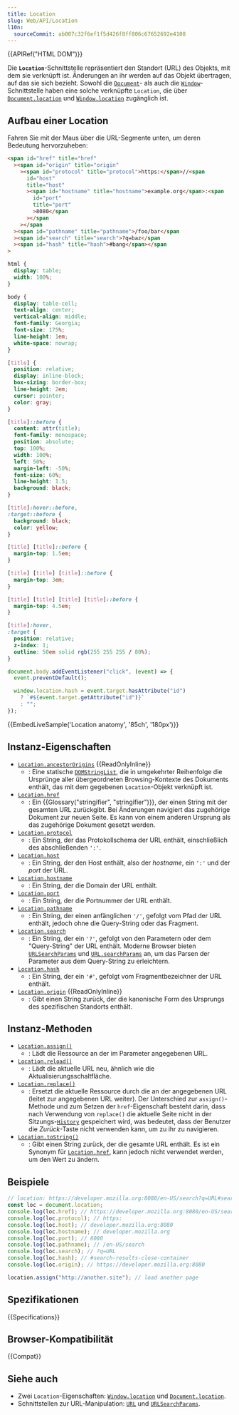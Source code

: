```yaml
---
title: Location
slug: Web/API/Location
l10n:
  sourceCommit: ab007c32f6ef1f5d426f8ff806c67652692e4108
---
```


{{APIRef("HTML DOM")}}

Die **`Location`**-Schnittstelle repräsentiert den Standort (URL) des Objekts, mit dem sie verknüpft ist. Änderungen an ihr werden auf das Objekt übertragen, auf das sie sich bezieht. Sowohl die [`Document`](/de/docs/Web/API/Document)- als auch die [`Window`](/de/docs/Web/API/Window)-Schnittstelle haben eine solche verknüpfte `Location`, die über [`Document.location`](/de/docs/Web/API/Document/location) und [`Window.location`](/de/docs/Web/API/Window/location) zugänglich ist.

## Aufbau einer Location

Fahren Sie mit der Maus über die URL-Segmente unten, um deren Bedeutung hervorzuheben:

```html hidden
<span id="href" title="href"
  ><span id="origin" title="origin"
    ><span id="protocol" title="protocol">https:</span>//<span
      id="host"
      title="host"
      ><span id="hostname" title="hostname">example.org</span>:<span
        id="port"
        title="port"
        >8080</span
      ></span
    ></span
  ><span id="pathname" title="pathname">/foo/bar</span
  ><span id="search" title="search">?q=baz</span
  ><span id="hash" title="hash">#bang</span></span
>
```

```css hidden
html {
  display: table;
  width: 100%;
}

body {
  display: table-cell;
  text-align: center;
  vertical-align: middle;
  font-family: Georgia;
  font-size: 175%;
  line-height: 1em;
  white-space: nowrap;
}

[title] {
  position: relative;
  display: inline-block;
  box-sizing: border-box;
  line-height: 2em;
  cursor: pointer;
  color: gray;
}

[title]::before {
  content: attr(title);
  font-family: monospace;
  position: absolute;
  top: 100%;
  width: 100%;
  left: 50%;
  margin-left: -50%;
  font-size: 60%;
  line-height: 1.5;
  background: black;
}

[title]:hover::before,
:target::before {
  background: black;
  color: yellow;
}

[title] [title]::before {
  margin-top: 1.5em;
}

[title] [title] [title]::before {
  margin-top: 3em;
}

[title] [title] [title] [title]::before {
  margin-top: 4.5em;
}

[title]:hover,
:target {
  position: relative;
  z-index: 1;
  outline: 50em solid rgb(255 255 255 / 80%);
}
```

```js hidden
document.body.addEventListener("click", (event) => {
  event.preventDefault();

  window.location.hash = event.target.hasAttribute("id")
    ? `#${event.target.getAttribute("id")}`
    : "";
});
```

{{EmbedLiveSample('Location anatomy', '85ch', '180px')}}

## Instanz-Eigenschaften

- [`Location.ancestorOrigins`](/de/docs/Web/API/Location/ancestorOrigins) {{ReadOnlyInline}}
  - : Eine statische [`DOMStringList`](/de/docs/Web/API/DOMStringList), die in umgekehrter Reihenfolge die Ursprünge aller übergeordneten Browsing-Kontexte des Dokuments enthält, das mit dem gegebenen `Location`-Objekt verknüpft ist.
- [`Location.href`](/de/docs/Web/API/Location/href)
  - : Ein {{Glossary("stringifier", "stringifier")}}, der einen String mit der gesamten URL zurückgibt. Bei Änderungen navigiert das zugehörige Dokument zur neuen Seite. Es kann von einem anderen Ursprung als das zugehörige Dokument gesetzt werden.
- [`Location.protocol`](/de/docs/Web/API/Location/protocol)
  - : Ein String, der das Protokollschema der URL enthält, einschließlich des abschließenden `':'`.
- [`Location.host`](/de/docs/Web/API/Location/host)
  - : Ein String, der den Host enthält, also der _hostname_, ein `':'` und der _port_ der URL.
- [`Location.hostname`](/de/docs/Web/API/Location/hostname)
  - : Ein String, der die Domain der URL enthält.
- [`Location.port`](/de/docs/Web/API/Location/port)
  - : Ein String, der die Portnummer der URL enthält.
- [`Location.pathname`](/de/docs/Web/API/Location/pathname)
  - : Ein String, der einen anfänglichen `'/'`, gefolgt vom Pfad der URL enthält, jedoch ohne die Query-String oder das Fragment.
- [`Location.search`](/de/docs/Web/API/Location/search)
  - : Ein String, der ein `'?'`, gefolgt von den Parametern oder dem "Query-String" der URL enthält. Moderne Browser bieten [`URLSearchParams`](/de/docs/Web/API/URLSearchParams/get) und [`URL.searchParams`](/de/docs/Web/API/URL/searchParams) an, um das Parsen der Parameter aus dem Query-String zu erleichtern.
- [`Location.hash`](/de/docs/Web/API/Location/hash)
  - : Ein String, der ein `'#'`, gefolgt vom Fragmentbezeichner der URL enthält.
- [`Location.origin`](/de/docs/Web/API/Location/origin) {{ReadOnlyInline}}
  - : Gibt einen String zurück, der die kanonische Form des Ursprungs des spezifischen Standorts enthält.

## Instanz-Methoden

- [`Location.assign()`](/de/docs/Web/API/Location/assign)
  - : Lädt die Ressource an der im Parameter angegebenen URL.
- [`Location.reload()`](/de/docs/Web/API/Location/reload)
  - : Lädt die aktuelle URL neu, ähnlich wie die Aktualisierungsschaltfläche.
- [`Location.replace()`](/de/docs/Web/API/Location/replace)
  - : Ersetzt die aktuelle Ressource durch die an der angegebenen URL (leitet zur angegebenen URL weiter). Der Unterschied zur `assign()`-Methode und zum Setzen der `href`-Eigenschaft besteht darin, dass nach Verwendung von `replace()` die aktuelle Seite nicht in der Sitzungs-[`History`](/de/docs/Web/API/History) gespeichert wird, was bedeutet, dass der Benutzer die _Zurück_-Taste nicht verwenden kann, um zu ihr zu navigieren.
- [`Location.toString()`](/de/docs/Web/API/Location/toString)
  - : Gibt einen String zurück, der die gesamte URL enthält. Es ist ein Synonym für [`Location.href`](/de/docs/Web/API/Location/href), kann jedoch nicht verwendet werden, um den Wert zu ändern.

## Beispiele

```js
// location: https://developer.mozilla.org:8080/en-US/search?q=URL#search-results-close-container
const loc = document.location;
console.log(loc.href); // https://developer.mozilla.org:8080/en-US/search?q=URL#search-results-close-container
console.log(loc.protocol); // https:
console.log(loc.host); // developer.mozilla.org:8080
console.log(loc.hostname); // developer.mozilla.org
console.log(loc.port); // 8080
console.log(loc.pathname); // /en-US/search
console.log(loc.search); // ?q=URL
console.log(loc.hash); // #search-results-close-container
console.log(loc.origin); // https://developer.mozilla.org:8080

location.assign("http://another.site"); // load another page
```

## Spezifikationen

{{Specifications}}

## Browser-Kompatibilität

{{Compat}}

## Siehe auch

- Zwei `Location`-Eigenschaften: [`Window.location`](/de/docs/Web/API/Window/location) und [`Document.location`](/de/docs/Web/API/Document/location).
- Schnittstellen zur URL-Manipulation: [`URL`](/de/docs/Web/API/URL) und [`URLSearchParams`](/de/docs/Web/API/URLSearchParams).
